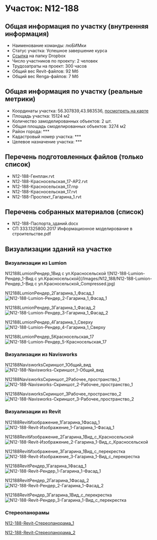 # Участок: N12-188
## Общая информация по участку (внутренняя информация)
+ Наименование команды: люБИМки
+ Статус участка: Успешное завершение курса
+ [Ссылка](https://www.dropbox.com/sh/wvvgv1nw1iqred9/AADQTLklQVIjTfdoFqHCnH8Za/N12_188?dl=0) на папку Dropbox
+ Число участников по проекту: 2 человек
+ Трудозатраты на проект: 300 часов
+ Общий вес Revit-файлов: 92 Мб
+ Общий вес Renga-файлов: 7 Мб
## Общая информация по участку (реальные метрики)
+ Координаты участка: 56.307839,43.983536, [посмотреть на карте](yandex.ru/maps/47/nizhny-novgorod/?ll=56.307839%2C43.983536&z=19)
+ Площадь участка: 15124 м2
+ Количество замоделированных объектов: 2 шт.
+ Общая площадь смоделированных объектов: 3274 м2
+ Район города: *** 
+ Кадастровый номер участка: *** 
+ Целевое назначение участка: *** 
## Перечень подготовленных файлов (только список)
+ N12-188-Генплан.rvt
+ N12-188-Красносельская_17-АР2.rvt
+ N12-188-Красносельская_17.rnp
+ N12-188-Красносельская_17.rvt
+ N12-188-Проспект_Гагарина_1.rvt
## Перечень собранных материалов (список)
+ N12-188-Паспорта_зданий.docx
+ СП 333.1325800.2017 Информационное моделирование в строительстве.pdf
## Визуализации зданий на участке
### Визуализации из Lumion
N12188LumionРендер_1Вид с ул.Красносельской
![N12-188-Lumion-Рендер_1-Вид с ул.Красносельской](/Images/N12_188/N12-188-Lumion-Рендер_1-Вид с ул.Красносельской_Compressed.jpg)

N12188LumionРендер_2Гагарина_1_Фасад_1
![N12-188-Lumion-Рендер_2-Гагарина_1_Фасад_1](/Images/N12_188/N12-188-Lumion-Рендер_2-Гагарина_1_Фасад_1_Compressed.jpg)

N12188LumionРендер_3Гагарина_1_Фасад_2
![N12-188-Lumion-Рендер_3-Гагарина_1_Фасад_2](/Images/N12_188/N12-188-Lumion-Рендер_3-Гагарина_1_Фасад_2_Compressed.jpg)

N12188LumionРендер_4Гагарина_1_Сверху
![N12-188-Lumion-Рендер_4-Гагарина_1_Сверху](/Images/N12_188/N12-188-Lumion-Рендер_4-Гагарина_1_Сверху_Compressed.jpg)

N12188LumionРендер_5Красносельская_17
![N12-188-Lumion-Рендер_5-Красносельская_17](/Images/N12_188/N12-188-Lumion-Рендер_5-Красносельская_17_Compressed.jpg)

### Визуализации из Navisworks
N12188NavisworksСкриншот_1Общий_вид
![N12-188-Navisworks-Скриншот_1-Общий_вид](/Images/N12_188/N12-188-Navisworks-Скриншот_1-Общий_вид_Compressed.jpg)

N12188NavisworksСкриншот_2Рабочее_пространство_1
![N12-188-Navisworks-Скриншот_2-Рабочее_пространство_1](/Images/N12_188/N12-188-Navisworks-Скриншот_2-Рабочее_пространство_1_Compressed.jpg)

N12188NavisworksСкриншот_3Рабочее_пространство_2
![N12-188-Navisworks-Скриншот_3-Рабочее_пространство_2](/Images/N12_188/N12-188-Navisworks-Скриншот_3-Рабочее_пространство_2_Compressed.jpg)

### Визуализации из Revit
N12188RevitИзображение_1Гагарина_1Фасад_1
![N12-188-Revit-Изображение_1-Гагарина_1-Фасад_1](/Images/N12_188/N12-188-Revit-Изображение_1-Гагарина_1-Фасад_1_Compressed.jpg)

N12188RevitИзображение_2Гагарина_1Вид_с_Красносельской
![N12-188-Revit-Изображение_2-Гагарина_1-Вид_с_Красносельской](/Images/N12_188/N12-188-Revit-Изображение_2-Гагарина_1-Вид_с_Красносельской_Compressed.jpg)

N12188RevitИзображение_3Гагарина_1Вид_с_перекрестка
![N12-188-Revit-Изображение_3-Гагарина_1-Вид_с_перекрестка](/Images/N12_188/N12-188-Revit-Изображение_3-Гагарина_1-Вид_с_перекрестка_Compressed.jpg)

N12188RevitРендер_1Гагарина_1Фасад_1
![N12-188-Revit-Рендер_1-Гагарина_1-Фасад_1](/Images/N12_188/N12-188-Revit-Рендер_1-Гагарина_1-Фасад_1_Compressed.jpg)

N12188RevitРендер_2Гагарина_1Фасад_2
![N12-188-Revit-Рендер_2-Гагарина_1-Фасад_2](/Images/N12_188/N12-188-Revit-Рендер_2-Гагарина_1-Фасад_2_Compressed.jpg)

N12188RevitРендер_3Гагарина_1Вид_с_перекрестка
![N12-188-Revit-Рендер_3-Гагарина_1-Вид_с_перекрестка](/Images/N12_188/N12-188-Revit-Рендер_3-Гагарина_1-Вид_с_перекрестка_Compressed.jpg)

### Стереопанорамы
[N12-188-Revit-Стереопанорама_1](https://pano.autodesk.com/pano.html?url=jpgs/f7dce15b-58d2-466e-a750-aa1c8f017ced&version=2)

[N12-188-Revit-Стереопанорама_2](https://pano.autodesk.com/pano.html?url=jpgs/8fe1d757-ad12-4023-8c21-cabefe3b8137&version=2)


